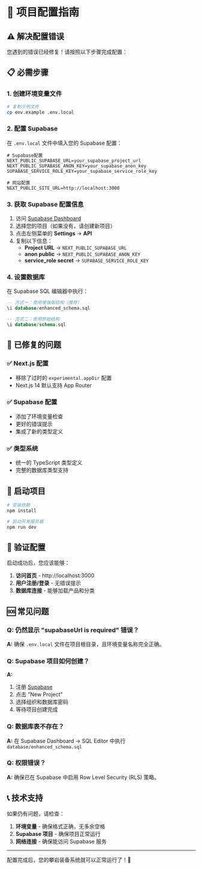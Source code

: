 # 🚀 项目配置指南

## ⚠️ 解决配置错误

您遇到的错误已经修复！请按照以下步骤完成配置：

## 📋 必需步骤

### 1. 创建环境变量文件

```bash
# 复制示例文件
cp env.example .env.local
```

### 2. 配置 Supabase

在 `.env.local` 文件中填入您的 Supabase 配置：

```env
# Supabase配置
NEXT_PUBLIC_SUPABASE_URL=your_supabase_project_url
NEXT_PUBLIC_SUPABASE_ANON_KEY=your_supabase_anon_key
SUPABASE_SERVICE_ROLE_KEY=your_supabase_service_role_key

# 网站配置
NEXT_PUBLIC_SITE_URL=http://localhost:3000
```

### 3. 获取 Supabase 配置信息

1. 访问 [Supabase Dashboard](https://supabase.com/dashboard)
2. 选择您的项目（如果没有，请创建新项目）
3. 点击左侧菜单的 **Settings** → **API**
4. 复制以下信息：
   - **Project URL** → `NEXT_PUBLIC_SUPABASE_URL`
   - **anon public** → `NEXT_PUBLIC_SUPABASE_ANON_KEY`
   - **service_role secret** → `SUPABASE_SERVICE_ROLE_KEY`

### 4. 设置数据库

在 Supabase SQL 编辑器中执行：

```sql
-- 方式一：使用增强版结构（推荐）
\i database/enhanced_schema.sql

-- 方式二：使用原始结构
\i database/schema.sql
```

## 🔧 已修复的问题

### ✅ Next.js 配置
- 移除了过时的 `experimental.appDir` 配置
- Next.js 14 默认支持 App Router

### ✅ Supabase 配置
- 添加了环境变量检查
- 更好的错误提示
- 集成了新的类型定义

### ✅ 类型系统
- 统一的 TypeScript 类型定义
- 完整的数据库类型支持

## 🚀 启动项目

```bash
# 安装依赖
npm install

# 启动开发服务器
npm run dev
```

## 📱 验证配置

启动成功后，您应该能够：

1. **访问首页** - http://localhost:3000
2. **用户注册/登录** - 无错误提示
3. **数据库连接** - 能够加载产品和分类

## 🆘 常见问题

### Q: 仍然显示 "supabaseUrl is required" 错误？
**A:** 确保 `.env.local` 文件在项目根目录，且环境变量名称完全正确。

### Q: Supabase 项目如何创建？
**A:** 
1. 注册 [Supabase](https://supabase.com)
2. 点击 "New Project"
3. 选择组织和数据库密码
4. 等待项目创建完成

### Q: 数据库表不存在？
**A:** 在 Supabase Dashboard → SQL Editor 中执行 `database/enhanced_schema.sql`

### Q: 权限错误？
**A:** 确保已在 Supabase 中启用 Row Level Security (RLS) 策略。

## 📞 技术支持

如果仍有问题，请检查：

1. **环境变量** - 确保格式正确，无多余空格
2. **Supabase 项目** - 确保项目正常运行
3. **网络连接** - 确保能访问 Supabase 服务

---

配置完成后，您的攀岩装备系统就可以正常运行了！🎉 